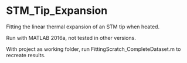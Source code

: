 # STM_Tip_Expansion
Fitting the linear thermal expansion of an STM tip when heated.

Run with MATLAB 2016a, not tested in other versions.

With project as working folder, run FittingScratch_CompleteDataset.m to recreate results.

